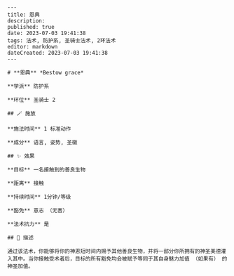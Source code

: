 
    ---
    title: 恩典
    description: 
    published: true
    date: 2023-07-03 19:41:38
    tags: 法术, 防护系, 圣骑士法术, 2环法术
    editor: markdown
    dateCreated: 2023-07-03 19:41:38
    ---

    # **恩典** *Bestow grace*

    **学派** 防护系 

    **环位** 圣骑士 2

    ## 🪄 施放

    **施法时间** 1 标准动作

    **成分** 语言, 姿势, 圣徽

    ## ✨ 效果 

    **目标** 一名接触到的善良生物 

    **距离** 接触  

    **持续时间** 1分钟/等级 

    **豁免** 意志 （无害）

    **法术抗力** 是

    ## 📖 描述

    通过该法术，你能够将你的神恩短时间内赐予其他善良生物，并将一部分你所拥有的神圣美德灌入其中。当你接触受术者后，目标的所有豁免均会被赋予等同于其自身魅力加值 （如果有） 的神圣加值。
    